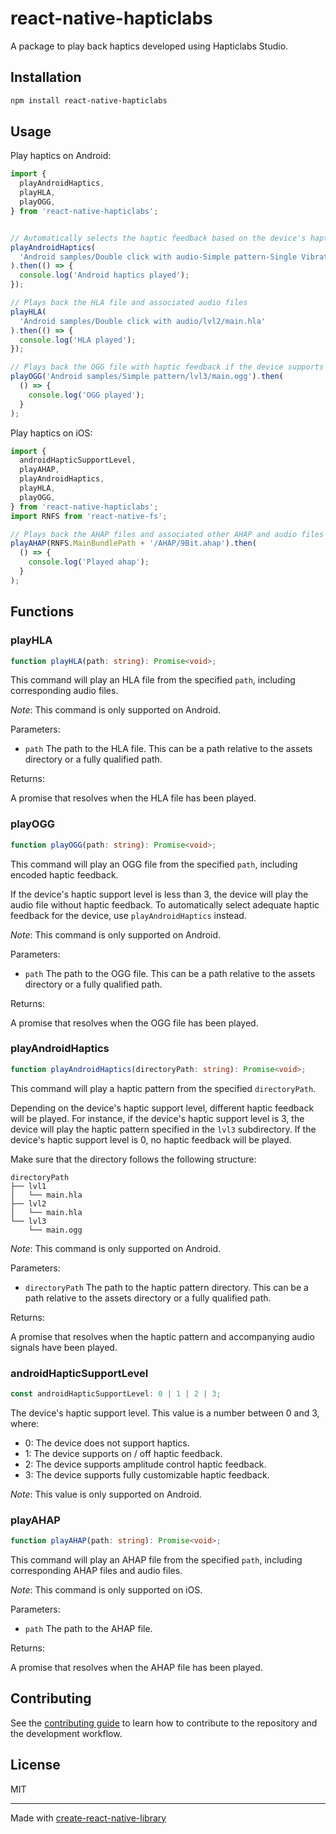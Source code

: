 # react-native-hapticlabs

A package to play back haptics developed using Hapticlabs Studio.

## Installation

```sh
npm install react-native-hapticlabs
```

## Usage

Play haptics on Android:

```typescript
import {
  playAndroidHaptics,
  playHLA,
  playOGG,
} from 'react-native-hapticlabs';


// Automatically selects the haptic feedback based on the device's haptic support level
playAndroidHaptics(
  'Android samples/Double click with audio-Simple pattern-Single Vibration'
).then(() => {
  console.log('Android haptics played');
});

// Plays back the HLA file and associated audio files
playHLA(
  'Android samples/Double click with audio/lvl2/main.hla'
).then(() => {
  console.log('HLA played');
});

// Plays back the OGG file with haptic feedback if the device supports it
playOGG('Android samples/Simple pattern/lvl3/main.ogg').then(
  () => {
    console.log('OGG played');
  }
);
```

Play haptics on iOS:

```typescript
import {
  androidHapticSupportLevel,
  playAHAP,
  playAndroidHaptics,
  playHLA,
  playOGG,
} from 'react-native-hapticlabs';
import RNFS from 'react-native-fs';

// Plays back the AHAP files and associated other AHAP and audio files
playAHAP(RNFS.MainBundlePath + '/AHAP/9Bit.ahap').then(
  () => {
    console.log('Played ahap');
  }
);
```

## Functions

### playHLA

```typescript
function playHLA(path: string): Promise<void>;
```

This command will play an HLA file from the specified `path`, including corresponding audio files.

_Note_: This command is only supported on Android.

Parameters:

- `path` The path to the HLA file. This can be a path relative to the assets directory or a fully qualified path.

Returns:

A promise that resolves when the HLA file has been played.

### playOGG

```typescript
function playOGG(path: string): Promise<void>;
```

This command will play an OGG file from the specified `path`, including encoded haptic feedback.

If the device's haptic support level is less than 3, the device will play the audio file without haptic feedback.
To automatically select adequate haptic feedback for the device, use `playAndroidHaptics` instead.

_Note_: This command is only supported on Android.

Parameters:

- `path` The path to the OGG file. This can be a path relative to the assets directory or a fully qualified path.

Returns:

A promise that resolves when the OGG file has been played.

### playAndroidHaptics

```typescript
function playAndroidHaptics(directoryPath: string): Promise<void>;
```

This command will play a haptic pattern from the specified `directoryPath`.

Depending on the device's haptic support level, different haptic feedback will be played.
For instance, if the device's haptic support level is 3, the device will play the haptic pattern specified in the `lvl3` subdirectory. If the device's haptic support level is 0, no haptic feedback will be played.

Make sure that the directory follows the following structure:

```
directoryPath
├── lvl1
│   └── main.hla
├── lvl2
│   └── main.hla
└── lvl3
    └── main.ogg
```

_Note_: This command is only supported on Android.

Parameters:

- `directoryPath` The path to the haptic pattern directory. This can be a path relative to the assets directory or a fully qualified path.

Returns:

A promise that resolves when the haptic pattern and accompanying audio signals have been played.

### androidHapticSupportLevel

```typescript
const androidHapticSupportLevel: 0 | 1 | 2 | 3;
```

The device's haptic support level.
This value is a number between 0 and 3, where:

- 0: The device does not support haptics.
- 1: The device supports on / off haptic feedback.
- 2: The device supports amplitude control haptic feedback.
- 3: The device supports fully customizable haptic feedback.

_Note_: This value is only supported on Android.


### playAHAP

```typescript
function playAHAP(path: string): Promise<void>;
```

This command will play an AHAP file from the specified `path`, including corresponding AHAP files and audio files.

_Note_: This command is only supported on iOS.

Parameters:

- `path` The path to the AHAP file.

Returns:

A promise that resolves when the AHAP file has been played.

## Contributing

See the [contributing guide](CONTRIBUTING.md) to learn how to contribute to the repository and the development workflow.

## License

MIT

---

Made with [create-react-native-library](https://github.com/callstack/react-native-builder-bob)

